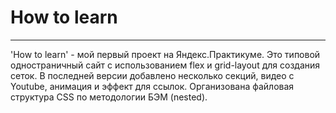 # How to learn
***

'How to learn' - мой первый проект на Яндекс.Практикуме. Это типовой одностраничный сайт с использованием flex и grid-layout для создания сеток. 
В последней версии добавлено несколько секций, видео c Youtube, анимация и эффект для ссылок. Организована файловая структура CSS по методологии БЭМ (nested).